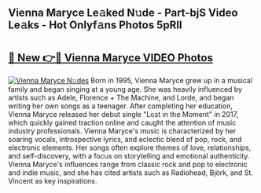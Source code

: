 ## Vienna Maryce Le𝚊ked N𝚞de - Part-bjS Video Le𝚊ks - Hot Onlyf𝚊ns Photos 5pRII

# <h2><a href="http://ab2121.deff.icu/?id=Vienna+Maryce">🔗 New 👉🔴 Vienna Maryce VIDEO Photos</a></h2>

[![Vienna Maryce N𝚞des](https://i.imgur.com/rIISA9y.gif)](http://ab2121.deff.icu/?id=Vienna+Maryce)
Born in 1995, Vienna Maryce grew up in a musical family and began singing at a young age. She was heavily influenced by artists such as Adele, Florence + The Machine, and Lorde, and began writing her own songs as a teenager. After completing her education, Vienna Maryce released her debut single "Lost in the Moment" in 2017, which quickly gained traction online and caught the attention of music industry professionals. Vienna Maryce's music is characterized by her soaring vocals, introspective lyrics, and eclectic blend of pop, rock, and electronic elements. Her songs often explore themes of love, relationships, and self-discovery, with a focus on storytelling and emotional authenticity. Vienna Maryce's influences range from classic rock and pop to electronic and indie music, and she has cited artists such as Radiohead, Björk, and St. Vincent as key inspirations.
